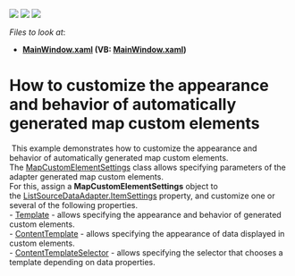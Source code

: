 <!-- default badges list -->
![](https://img.shields.io/endpoint?url=https://codecentral.devexpress.com/api/v1/VersionRange/128571397/22.2.2%2B)
[![](https://img.shields.io/badge/Open_in_DevExpress_Support_Center-FF7200?style=flat-square&logo=DevExpress&logoColor=white)](https://supportcenter.devexpress.com/ticket/details/T213439)
[![](https://img.shields.io/badge/📖_How_to_use_DevExpress_Examples-e9f6fc?style=flat-square)](https://docs.devexpress.com/GeneralInformation/403183)
<!-- default badges end -->
<!-- default file list -->
*Files to look at*:

* **[MainWindow.xaml](./CS/MapCustomElementSettings/MainWindow.xaml) (VB: [MainWindow.xaml](./VB/MapCustomElementSettings/MainWindow.xaml))**
<!-- default file list end -->
# How to customize the appearance and behavior of automatically generated map custom elements


<p> This example demonstrates how to customize the appearance and behavior of automatically generated map custom elements.<br />The <a href="https://documentation.devexpress.com/#wpf/clsDevExpressXpfMapMapCustomElementSettingstopic">MapCustomElementSettings</a> class allows specifying parameters of the adapter generated map custom elements.<br />For this, assign a <strong>MapCustomElementSettings</strong> object to the <a href="https://documentation.devexpress.com/#WPF/DevExpressXpfMapListSourceDataAdapter_ItemSettingstopic">ListSourceDataAdapter.ItemSettings</a> property, and customize one or several of the following properties.<br />- <a href="https://documentation.devexpress.com/#wpf/DevExpressXpfMapMapCustomElementSettings_Templatetopic">Template</a> - allows specifying the appearance and behavior of generated custom elements.<br />- <a href="https://documentation.devexpress.com/#wpf/DevExpressXpfMapMapCustomElementSettings_ContentTemplatetopic">ContentTemplate</a> - allows specifying the appearance of data displayed in custom elements.<br />- <a href="https://documentation.devexpress.com/#wpf/DevExpressXpfMapMapCustomElementSettings_ContentTemplateSelectortopic">ContentTemplateSelector</a> - allows specifying the selector that chooses a template depending on data properties.</p>

<br/>


